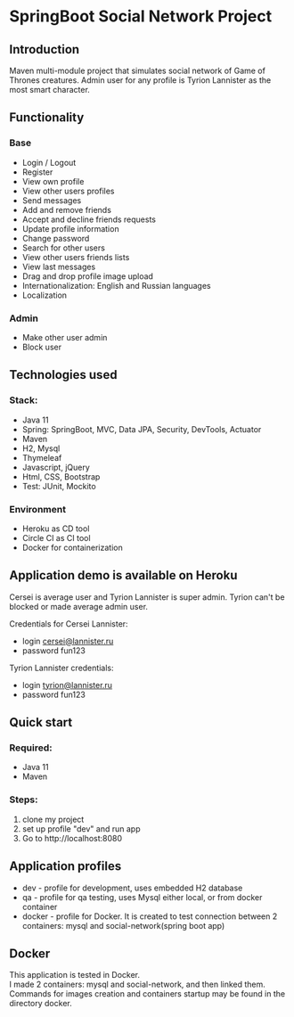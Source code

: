 # SpringBoot Social Network Project

## Introduction
Maven multi-module project that simulates social network of Game of Thrones creatures. Admin user for any profile is Tyrion Lannister as the most smart character.

## Functionality
### Base
- Login / Logout
- Register
- View own profile
- View other users profiles
- Send messages
- Add and remove friends
- Accept and decline friends requests
- Update profile information
- Change password
- Search for other users
- View other users friends lists
- View last messages
- Drag and drop profile image upload
- Internationalization: English and Russian languages
- Localization

### Admin
- Make other user admin
- Block user

## Technologies used 
### Stack:
- Java 11
- Spring: SpringBoot, MVC, Data JPA, Security, DevTools, Actuator
- Maven
- H2, Mysql
- Thymeleaf
- Javascript, jQuery
- Html, CSS, Bootstrap
- Test: JUnit, Mockito

### Environment
- Heroku as CD tool
- Circle CI as CI tool
- Docker for containerization

## Application demo is available on Heroku
Cersei is average user and Tyrion Lannister is super admin. Tyrion can't be blocked or made average admin user.

Credentials for Cersei Lannister:
 - login cersei@lannister.ru
 - password fun123  
 
Tyrion Lannister credentials:
 - login tyrion@lannister.ru
 - password fun123
 
 ## Quick start
 
 ### Required:
 - Java 11
 - Maven 
 
 ### Steps:
 1. clone my project
 2. set up profile "dev" and run app
 3. Go to http://localhost:8080

## Application profiles
- dev - profile for development, uses embedded H2 database
- qa - profile for qa testing, uses Mysql either local, or from docker container
- docker - profile for Docker. It is created to test connection between 2 containers: mysql and social-network(spring
 boot app)
 
## Docker
This application is tested in Docker.  
I made 2 containers: mysql and social-network, and then linked them.  
Commands for images creation and containers startup may be found in the directory docker.